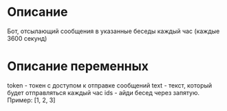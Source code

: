 # Описание
Бот, отсылающий сообщения в указанные беседы каждый час (каждые 3600 секунд)



# Описание переменных
token - токен с доступом к отправке сообщений
text - текст, который будет отправляться каждый час
ids - айди бесед через запятую. Пример: [1, 2, 3]
